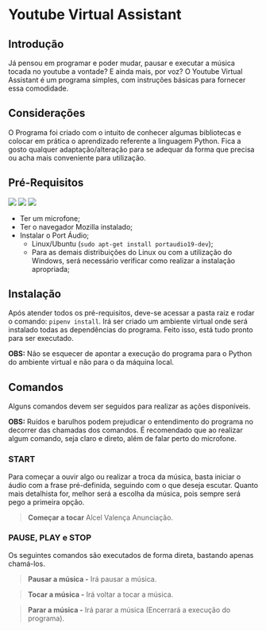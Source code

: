 # Youtube Virtual Assistant

## Introdução

Já pensou em programar e poder mudar, pausar e executar a música tocada no youtube a vontade? E ainda mais, por voz?
O Youtube Virtual Assistant é um programa simples, com instruções básicas para fornecer essa comodidade.

## Considerações

O Programa foi criado com o intuito de conhecer algumas bibliotecas e colocar em prática o aprendizado referente a linguagem Python.
Fica a gosto qualquer adaptação/alteração para se adequar da forma que precisa ou acha mais conveniente para utilização.

## Pré-Requisitos

 [![](https://img.shields.io/badge/python-v3.8.10-blue)](https://www.python.org/downloads/release/python-3810/) [![](https://img.shields.io/badge/pip-v20.0.2-blue)](https://pypi.org/project/pip/20.0.2/#history) [![](https://img.shields.io/badge/pipenv-v2021.5.29-blue)](https://pypi.org/project/pipenv/2021.5.29/)

- Ter um microfone;
- Ter o navegador Mozilla instalado;
- Instalar o Port Áudio; 
	- Linux/Ubuntu (`sudo apt-get install portaudio19-dev`);
	- Para as demais distribuições do Linux ou com a utilização do Windows, será necessário verificar como realizar a instalação apropriada;

## Instalação

Após atender todos os pré-requisitos, deve-se acessar a pasta raiz e rodar o comando: `pipenv install`. Irá ser criado um ambiente virtual onde será instalado todas as dependências do programa. Feito isso, está tudo pronto para ser executado.

**OBS:** Não se esquecer de apontar a execução do programa para o Python do ambiente virtual e não para o da máquina local.

## Comandos

Alguns comandos devem ser seguidos para realizar as ações disponíveis.

**OBS:** Ruídos e barulhos podem prejudicar o entendimento do programa no decorrer das chamadas dos comandos. É recomendado que ao realizar algum comando, seja claro e direto, além de falar perto do microfone.

### START

Para começar a ouvir algo ou realizar a troca da música, basta iniciar o áudio com a frase pré-definida, seguindo com o que deseja escutar. Quanto mais detalhista for, melhor será a escolha da música, pois sempre será pego a primeira opção.

> **Começar a tocar** Alcel Valença Anunciação.

### PAUSE, PLAY e STOP

Os seguintes comandos são executados de forma direta, bastando apenas chamá-los.

> **Pausar a música -** Irá pausar a música.

> **Tocar a música -** Irá voltar a tocar a música.

> **Parar a música -** Irá parar a música (Encerrará a execução do programa).
